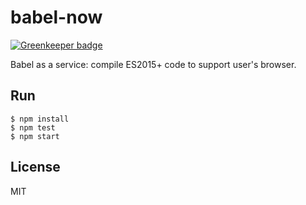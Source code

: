 # babel-now

[![Greenkeeper badge](https://badges.greenkeeper.io/Gerhut/babel-now.svg)](https://greenkeeper.io/)

Babel as a service: compile ES2015+ code to support user's browser.

## Run

    $ npm install
    $ npm test
    $ npm start

## License

MIT
